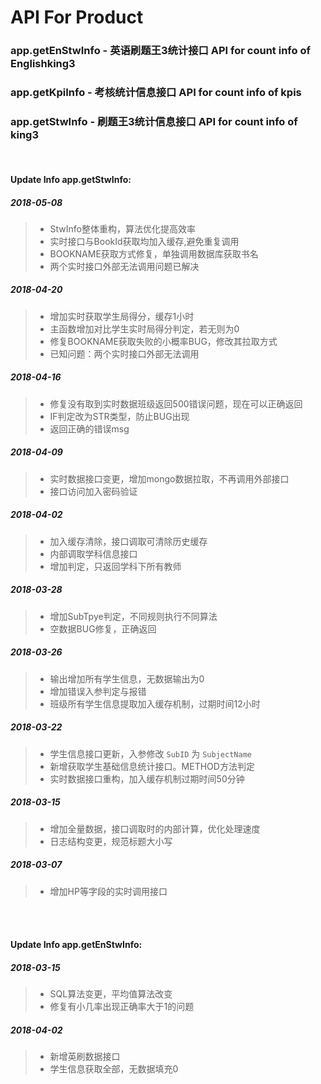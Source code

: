 # API For Product

### app.getEnStwInfo - 英语刷题王3统计接口 API for count info of Englishking3
### app.getKpiInfo - 考核统计信息接口 API for count info of kpis
### app.getStwInfo - 刷题王3统计信息接口 API for count info of king3 
</br>

#### Update Info app.getStwInfo:

##### **2018-05-08**
> * StwInfo整体重构，算法优化提高效率
> * 实时接口与BookId获取均加入缓存,避免重复调用
> * BOOKNAME获取方式修复，单独调用数据库获取书名
> * 两个实时接口外部无法调用问题已解决

##### **2018-04-20**
> * 增加实时获取学生局得分，缓存1小时
> * 主函数增加对比学生实时局得分判定，若无则为0
> * 修复BOOKNAME获取失败的小概率BUG，修改其拉取方式
> * 已知问题：两个实时接口外部无法调用

##### **2018-04-16**
> * 修复没有取到实时数据班级返回500错误问题，现在可以正确返回
> * IF判定改为STR类型，防止BUG出现
> * 返回正确的错误msg

##### **2018-04-09**
> * 实时数据接口变更，增加mongo数据拉取，不再调用外部接口
> * 接口访问加入密码验证


##### **2018-04-02**
> * 加入缓存清除，接口调取可清除历史缓存
> * 内部调取学科信息接口
> * 增加判定，只返回学科下所有教师

##### **2018-03-28**
> * 增加SubTpye判定，不同规则执行不同算法
> * 空数据BUG修复，正确返回

##### **2018-03-26**
> * 输出增加所有学生信息，无数据输出为0
> * 增加错误入参判定与报错
> * 班级所有学生信息提取加入缓存机制，过期时间12小时

##### **2018-03-22**
> * 学生信息接口更新，入参修改 `SubID` 为 `SubjectName`
> * 新增获取学生基础信息统计接口。METHOD方法判定
> * 实时数据接口重构，加入缓存机制过期时间50分钟

##### **2018-03-15**
> * 增加全量数据，接口调取时的内部计算，优化处理速度
> * 日志结构变更，规范标题大小写

##### **2018-03-07**
> * 增加HP等字段的实时调用接口 

</br></br>
#### Update Info app.getEnStwInfo:
##### **2018-03-15**
> * SQL算法变更，平均值算法改变
> * 修复有小几率出现正确率大于1的问题

##### **2018-04-02**
> * 新增英刷数据接口
> * 学生信息获取全部，无数据填充0

